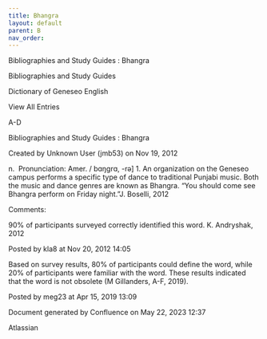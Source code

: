 ```yaml
---
title: Bhangra
layout: default
parent: B
nav_order:
---
```


Bibliographies and Study Guides : Bhangra

Bibliographies and Study Guides

Dictionary of Geneseo English

View All Entries

A-D

Bibliographies and Study Guides : Bhangra

Created by  Unknown User (jmb53) on Nov 19, 2012

n.  Pronunciation: Amer. / bɑŋgrɑ, -rə] 1. An organization on the Geneseo campus performs a specific type of dance to traditional Punjabi music. Both the music and dance genres are known as Bhangra. “You should come see Bhangra perform on Friday night.”J. Boselli, 2012

Comments:

90% of participants surveyed correctly identified this word. K. Andryshak, 2012

Posted by kla8 at Nov 20, 2012 14:05

Based on survey results, 80% of participants could define the word, while 20% of participants were familiar with the word. These results indicated that the word is not obsolete (M Gillanders, A-F, 2019).

Posted by meg23 at Apr 15, 2019 13:09

Document generated by Confluence on May 22, 2023 12:37

Atlassian
